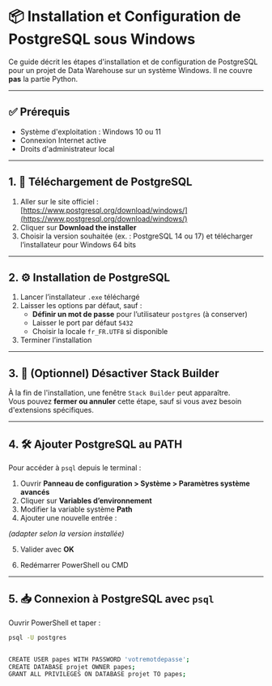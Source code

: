 # 📦 Installation et Configuration de PostgreSQL sous Windows

Ce guide décrit les étapes d'installation et de configuration de PostgreSQL pour un projet de Data Warehouse sur un système Windows. Il ne couvre **pas** la partie Python.

---

## ✅ Prérequis

- Système d'exploitation : Windows 10 ou 11
- Connexion Internet active
- Droits d'administrateur local

---

## 1. 🧩 Téléchargement de PostgreSQL

1. Aller sur le site officiel : [https://www.postgresql.org/download/windows/](https://www.postgresql.org/download/windows/)
2. Cliquer sur **Download the installer**
3. Choisir la version souhaitée (ex. : PostgreSQL 14 ou 17) et télécharger l’installateur pour Windows 64 bits

---

## 2. ⚙️ Installation de PostgreSQL

1. Lancer l’installateur `.exe` téléchargé
2. Laisser les options par défaut, sauf :
   - **Définir un mot de passe** pour l’utilisateur `postgres` (à conserver)
   - Laisser le port par défaut `5432`
   - Choisir la locale `fr_FR.UTF8` si disponible
3. Terminer l’installation

---

## 3. 🧠 (Optionnel) Désactiver Stack Builder

À la fin de l'installation, une fenêtre `Stack Builder` peut apparaître.  
Vous pouvez **fermer ou annuler** cette étape, sauf si vous avez besoin d'extensions spécifiques.

---

## 4. 🛠️ Ajouter PostgreSQL au PATH

Pour accéder à `psql` depuis le terminal :

1. Ouvrir **Panneau de configuration > Système > Paramètres système avancés**
2. Cliquer sur **Variables d’environnement**
3. Modifier la variable système **Path**
4. Ajouter une nouvelle entrée :


*(adapter selon la version installée)*

5. Valider avec **OK**

6. Redémarrer PowerShell ou CMD

---

## 5. 📥 Connexion à PostgreSQL avec `psql`

Ouvrir PowerShell et taper :

```bash
psql -U postgres


CREATE USER papes WITH PASSWORD 'votremotdepasse';
CREATE DATABASE projet OWNER papes;
GRANT ALL PRIVILEGES ON DATABASE projet TO papes;
